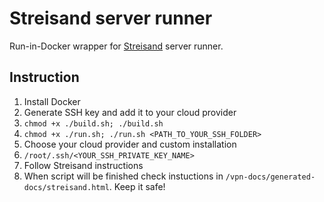 # Streisand server runner
Run-in-Docker wrapper for [Streisand](https://github.com/StreisandEffect/streisand) server runner.

## Instruction
1. Install Docker
2. Generate SSH key and add it to your cloud provider
3. `chmod +x ./build.sh; ./build.sh`
4. `chmod +x ./run.sh; ./run.sh <PATH_TO_YOUR_SSH_FOLDER>`
5. Choose your cloud provider and custom installation
6. `/root/.ssh/<YOUR_SSH_PRIVATE_KEY_NAME>`
7. Follow Streisand instructions
8. When script will be finished check instuctions in `/vpn-docs/generated-docs/streisand.html`. Keep it safe!
